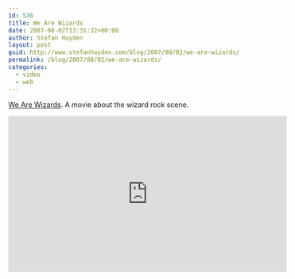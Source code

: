```yaml
---
id: 536
title: We Are Wizards
date: 2007-08-02T13:31:32+00:00
author: Stefan Hayden
layout: post
guid: http://www.stefanhayden.com/blog/2007/08/02/we-are-wizards/
permalink: /blog/2007/08/02/we-are-wizards/
categories:
  - video
  - web
---
```

<a href="http://www.wearewizards-themovie.com">We Are Wizards</a>. A movie about the wizard rock scene.
<iframe width="560" height="315" src="https://www.youtube.com/embed/amKNveOdWQ8" title="YouTube video player" frameborder="0" allow="accelerometer; autoplay; clipboard-write; encrypted-media; gyroscope; picture-in-picture" allowfullscreen></iframe>